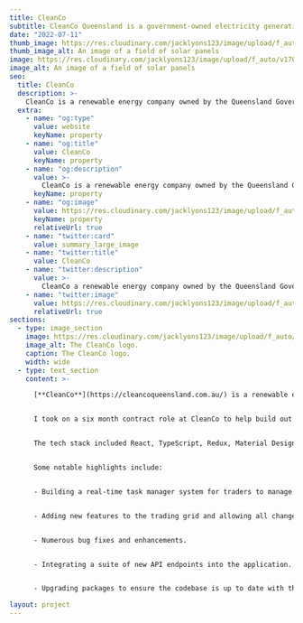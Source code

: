 ```yaml
---
title: CleanCo
subtitle: CleanCo Queensland is a government-owned electricity generation and trading company - fuelled by a mix of renewable energy and innovative energy solutions.
date: "2022-07-11"
thumb_image: https://res.cloudinary.com/jacklyons123/image/upload/f_auto/v1704533474/maxresdefault.jpg
thumb_image_alt: An image of a field of solar panels
image: https://res.cloudinary.com/jacklyons123/image/upload/f_auto/v1704533474/maxresdefault.jpg
image_alt: An image of a field of solar panels
seo:
  title: CleanCo
  description: >-
    CleanCo is a renewable energy company owned by the Queensland Government.
  extra:
    - name: "og:type"
      value: website
      keyName: property
    - name: "og:title"
      value: CleanCo
      keyName: property
    - name: "og:description"
      value: >-
        CleanCo is a renewable energy company owned by the Queensland Government.
      keyName: property
    - name: "og:image"
      value: https://res.cloudinary.com/jacklyons123/image/upload/f_auto/v1704533474/maxresdefault.jpg
      keyName: property
      relativeUrl: true
    - name: "twitter:card"
      value: summary_large_image
    - name: "twitter:title"
      value: CleanCo
    - name: "twitter:description"
      value: >-
        CleanCo a renewable energy company owned by the Queensland Government.
    - name: "twitter:image"
      value: https://res.cloudinary.com/jacklyons123/image/upload/f_auto/v1704533474/maxresdefault.jpg
      relativeUrl: true
sections:
  - type: image_section
    image: https://res.cloudinary.com/jacklyons123/image/upload/f_auto/v1704533474/maxresdefault.jpg
    image_alt: The CleanCo logo.
    caption: The CleanCo logo.
    width: wide
  - type: text_section
    content: >-

      [**CleanCo**](https://cleancoqueensland.com.au/) is a renewable energy company owned by the Queensland Government. It was created with Queensland’s most flexible low-emission generation assets to put downward pressure on electricity prices, integrate renewables while preserving reliability, and support the transition to clean energy in a way that drives regional growth and jobs.


      I took on a six month contract role at CleanCo to help build out new features for the CleanCo Physical Trading Platform (PTP). The platform is the core system for CleanCo traders to buy and sell wholesale electricity that is generated from their various facilities across the state. My work involved building out complex settings and configuration controls to allow the traders to work more efficiently and seamlessly.


      The tech stack included React, TypeScript, Redux, Material Design, Styled Components hosted on Azure.


      Some notable highlights include:


      - Building a real-time task manager system for traders to manage their daily activities as well as "handover" tasks that are transferred between traders.


      - Adding new features to the trading grid and allowing all changes to be configured in an admin settings portal.


      - Numerous bug fixes and enhancements.


      - Integrating a suite of new API endpoints into the application.


      - Upgrading packages to ensure the codebase is up to date with the latest syntax and features.

layout: project
---
```


